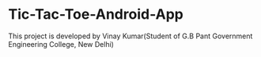 # Tic-Tac-Toe-Android-App
This project is developed by Vinay Kumar(Student of G.B Pant Government Engineering College, New Delhi)
